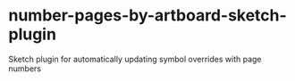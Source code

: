 # number-pages-by-artboard-sketch-plugin
Sketch plugin for automatically updating symbol overrides with page numbers
